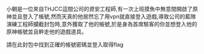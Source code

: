 小朝是一位來自THJCC這間公司的資安工程師,有一次上班摸魚中無意間開啟了原神並且登入了帳號,然而天真的他居然忘了用vpn就直接登入遊戲,導致公司的藍隊演練工程師攔截封包時,意外獲取了他的帳號,於是身為首席駭客的你並想登入他的原神帳號並且幹走他的遊戲道具。

請在此封包中找到正確的帳號密碼並登入取得flag
